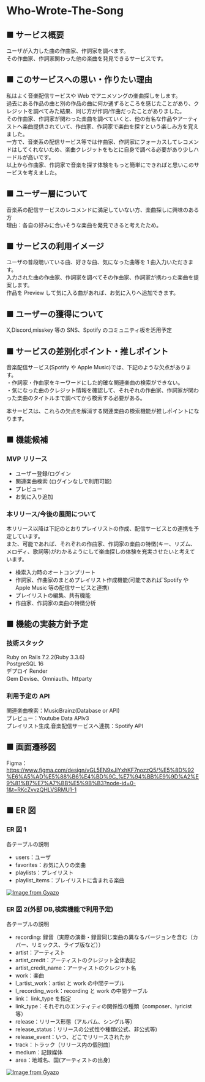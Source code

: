 # Who-Wrote-The-Song

## ■ サービス概要

ユーザが入力した曲の作曲家、作詞家を調べます。  
その作曲家、作詞家関わった他の楽曲を発見できるサービスです。

## ■ このサービスへの思い・作りたい理由

私はよく音楽配信サービスや Web でアニメソングの楽曲探しをします。  
過去にある作品の曲と別の作品の曲に何か通ずるところを感じたことがあり、クレジットを調べてみた結果、同じ方が作詞/作曲だったことがありました。  
その作曲家、作詞家が関わった楽曲を調べていくと、他の有名な作品やアーティストへ楽曲提供されていて、作曲家、作詞家で楽曲を探すという楽しみ方を覚えました。  
一方で、音楽系の配信サービス等では作曲家、作詞家にフォーカスしてレコメンドはしてくれないため、楽曲クレジットをもとに自身で調べる必要があり少しハードルが高いです。  
以上から作曲家、作詞家で音楽を探す体験をもっと簡単にできればと思いこのサービスを考えました。

## ■ ユーザー層について

音楽系の配信サービスのレコメンドに満足していない方、楽曲探しに興味のある方  
理由：各自の好みに合いそうな楽曲を発見できると考えたため。

## ■ サービスの利用イメージ

ユーザの普段聴いている曲、好きな曲、気になった曲等を 1 曲入力いただきます。  
入力された曲の作曲家、作詞家を調べてその作曲家、作詞家が携わった楽曲を提案します。  
作品を Preview して気に入る曲があれば、お気に入りへ追加できます。

## ■ ユーザーの獲得について

X,Discord,misskey 等の SNS、Spotify のコミュニティ板を活用予定

## ■ サービスの差別化ポイント・推しポイント

音楽配信サービス(Spotify や Apple Music)では、下記のような欠点があります。  
・作詞家・作曲家をキーワードにした的確な関連楽曲の検索ができない。  
・気になった曲のクレジット情報を確認して、それぞれの作曲家、作詞家が関わった楽曲のタイトルまで調べてから検索する必要がある。

本サービスは、これらの欠点を解消する関連楽曲の検索機能が推しポイントになります。

## ■ 機能候補

### MVP リリース

- ユーザー登録/ログイン
- 関連楽曲検索 (ログインなしで利用可能)
- プレビュー
- お気に入り追加

### 本リリース/今後の展開について

本リリース以降は下記のとおりプレイリストの作成、配信サービスとの連携を予定しています。  
また、可能であれば、それぞれの作曲家、作詞家の楽曲の特徴(キー、リズム、メロディ、歌詞等)がわかるようにして楽曲探しの体験を充実させたいと考えています。

- 検索入力時のオートコンプリート
- 作詞家、作曲家のまとめプレイリスト作成機能(可能であれば`Spotify や Apple Music 等の配信サービスと連携)
- プレイリストの編集、共有機能
- 作曲家、作詞家の楽曲の特徴分析

## ■ 機能の実装方針予定

### 技術スタック

Ruby on Rails 7.2.2(Ruby 3.3.6)  
PostgreSQL 16  
デプロイ Render  
Gem Devise、Omniauth、httparty

### 利用予定の API

関連楽曲検索：MusicBrainz(Database or API)  
プレビュー：Youtube Data APIv3  
プレイリスト生成,音楽配信サービスへ連携：Spotify API

## ■ 画面遷移図

Figma：https://www.figma.com/design/vGL5EN9xJiYxhKF7nozzQ5/%E5%8D%92%E6%A5%AD%E5%88%B6%E4%BD%9C_%E7%94%BB%E9%9D%A2%E9%81%B7%E7%A7%BB%E5%9B%B3?node-id=0-1&t=RKcZvvzQHLVSRMU1-1

## ■ ER 図

### ER 図 1

各テーブルの説明

- users：ユーザ
- favorites：お気に入りの楽曲
- playlists：プレイリスト
- playlist_items：プレイリストに含まれる楽曲

[![Image from Gyazo](https://i.gyazo.com/d33bb1d36d2db92d62e653932ebd6234.png)](https://gyazo.com/d33bb1d36d2db92d62e653932ebd6234)

### ER 図 2(外部 DB,検索機能で利用予定)

各テーブルの説明

- recording: 録音（実際の演奏・録音同じ楽曲の異なるバージョンを含む（カバー、リミックス、ライブ版など））
- artist：アーティスト
- artist_credit：アーティストのクレジット全体表記
- artist_credit_name：アーティストのクレジット名
- work：楽曲
- l_artist_work：artist と work の中間テーブル
- l_recording_work：recording と work の中間テーブル
- link： link_type を指定
- link_type：それぞれのエンティティの関係性の種類（composer、lyricist 等）
- release：リリース形態（アルバム、シングル等）
- release_status：リリースの公式性や種類(公式、非公式等)
- release_event：いつ、どこでリリースされたか
- track：トラック（リリース内の個別曲）
- medium：記録媒体
- area：地域名、国(アーティストの出身)

[![Image from Gyazo](https://i.gyazo.com/e6fa1292d8f2d7937114dc34024f1114.png)](https://gyazo.com/e6fa1292d8f2d7937114dc34024f1114)
